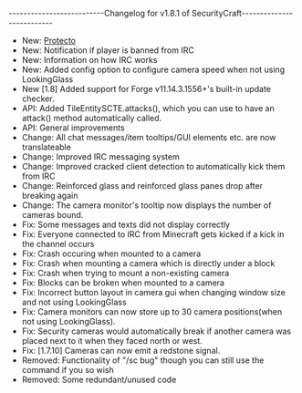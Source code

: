 --------------------------Changelog for v1.8.1 of SecurityCraft--------------------------

- New: [Protecto](http://megaman.wikia.com/wiki/Protecto)
- New: Notification if player is banned from IRC
- New: Information on how IRC works
- New: Added config option to configure camera speed when not using LookingGlass
- New [1.8] Added support for Forge v11.14.3.1556+'s built-in update checker.
- API: Added TileEntitySCTE.attacks(), which you can use to have an attack() method automatically called.
- API: General improvements
- Change: All chat messages/item tooltips/GUI elements etc. are now translateable
- Change: Improved IRC messaging system
- Change: Improved cracked client detection to automatically kick them from IRC
- Change: Reinforced glass and reinforced glass panes drop after breaking again
- Change: The camera monitor's tooltip now displays the number of cameras bound.
- Fix: Some messages and texts did not display correctly
- Fix: Everyone connected to IRC from Minecraft gets kicked if a kick in the channel occurs
- Fix: Crash occuring when mounted to a camera
- Fix: Crash when mounting a camera which is directly under a block
- Fix: Crash when trying to mount a non-existing camera
- Fix: Blocks can be broken when mounted to a camera
- Fix: Incorrect button layout in camera gui when changing window size and not using LookingGlass
- Fix: Camera monitors can now store up to 30 camera positions(when not using LookingGlass).
- Fix: Security cameras would automatically break if another camera was placed next to it when they faced north or west.
- Fix: [1.7.10] Cameras can now emit a redstone signal.
- Removed: Functionality of "/sc bug" though you can still use the command if you so wish 
- Removed: Some redundant/unused code
